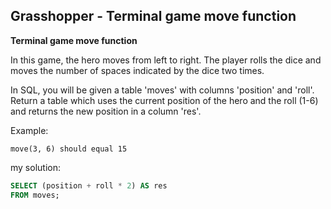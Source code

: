 ## Grasshopper - Terminal game move function

**Terminal game move function**

In this game, the hero moves from left to right. The player rolls the dice and moves the number of spaces indicated by the dice two times.

In SQL, you will be given a table 'moves' with columns 'position' and 'roll'. Return a table which uses the current position of the hero and the roll (1-6) and returns the new position in a column 'res'.

Example:
```
move(3, 6) should equal 15
```

my solution: 

```sql
SELECT (position + roll * 2) AS res 
FROM moves;
```  

